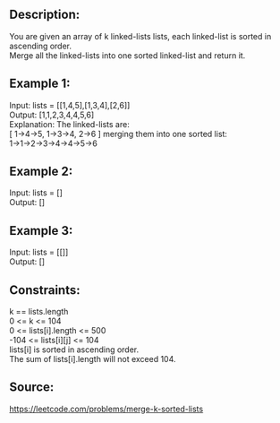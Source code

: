 ## Description:

You are given an array of k linked-lists lists, each linked-list is sorted in ascending order.  
Merge all the linked-lists into one sorted linked-list and return it.

## Example 1:

Input: lists = [[1,4,5],[1,3,4],[2,6]]  
Output: [1,1,2,3,4,4,5,6]  
Explanation: The linked-lists are:  
[
1->4->5,
1->3->4,
2->6
]
merging them into one sorted list:  
1->1->2->3->4->4->5->6

## Example 2:

Input: lists = []  
Output: []

## Example 3:

Input: lists = [[]]  
Output: []

## Constraints:

k == lists.length  
0 <= k <= 104  
0 <= lists[i].length <= 500  
-104 <= lists[i][j] <= 104  
lists[i] is sorted in ascending order.  
The sum of lists[i].length will not exceed 104.

## Source:

https://leetcode.com/problems/merge-k-sorted-lists
